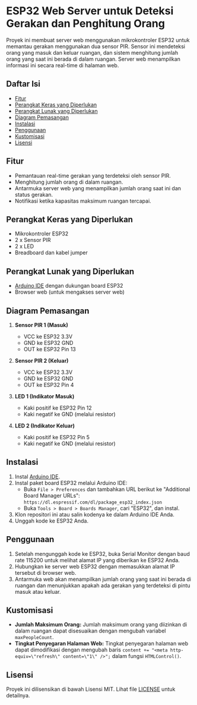 
# ESP32 Web Server untuk Deteksi Gerakan dan Penghitung Orang

Proyek ini membuat server web menggunakan mikrokontroler ESP32 untuk memantau gerakan menggunakan dua sensor PIR. Sensor ini mendeteksi orang yang masuk dan keluar ruangan, dan sistem menghitung jumlah orang yang saat ini berada di dalam ruangan. Server web menampilkan informasi ini secara real-time di halaman web.

## Daftar Isi
- [Fitur](#fitur)
- [Perangkat Keras yang Diperlukan](#perangkat-keras-yang-diperlukan)
- [Perangkat Lunak yang Diperlukan](#perangkat-lunak-yang-diperlukan)
- [Diagram Pemasangan](#diagram-pemasangan)
- [Instalasi](#instalasi)
- [Penggunaan](#penggunaan)
- [Kustomisasi](#kustomisasi)
- [Lisensi](#lisensi)

## Fitur
- Pemantauan real-time gerakan yang terdeteksi oleh sensor PIR.
- Menghitung jumlah orang di dalam ruangan.
- Antarmuka server web yang menampilkan jumlah orang saat ini dan status gerakan.
- Notifikasi ketika kapasitas maksimum ruangan tercapai.

## Perangkat Keras yang Diperlukan
- Mikrokontroler ESP32
- 2 x Sensor PIR
- 2 x LED
- Breadboard dan kabel jumper

## Perangkat Lunak yang Diperlukan
- [Arduino IDE](https://www.arduino.cc/en/software) dengan dukungan board ESP32
- Browser web (untuk mengakses server web)

## Diagram Pemasangan
1. **Sensor PIR 1 (Masuk)**
   - VCC ke ESP32 3.3V
   - GND ke ESP32 GND
   - OUT ke ESP32 Pin 13

2. **Sensor PIR 2 (Keluar)**
   - VCC ke ESP32 3.3V
   - GND ke ESP32 GND
   - OUT ke ESP32 Pin 4

3. **LED 1 (Indikator Masuk)**
   - Kaki positif ke ESP32 Pin 12
   - Kaki negatif ke GND (melalui resistor)

4. **LED 2 (Indikator Keluar)**
   - Kaki positif ke ESP32 Pin 5
   - Kaki negatif ke GND (melalui resistor)

## Instalasi
1. Instal [Arduino IDE](https://www.arduino.cc/en/software).
2. Instal paket board ESP32 melalui Arduino IDE:
   - Buka `File > Preferences` dan tambahkan URL berikut ke "Additional Board Manager URLs": `https://dl.espressif.com/dl/package_esp32_index.json`
   - Buka `Tools > Board > Boards Manager`, cari "ESP32", dan instal.
3. Klon repositori ini atau salin kodenya ke dalam Arduino IDE Anda.
4. Unggah kode ke ESP32 Anda.

## Penggunaan
1. Setelah mengunggah kode ke ESP32, buka Serial Monitor dengan baud rate 115200 untuk melihat alamat IP yang diberikan ke ESP32 Anda.
2. Hubungkan ke server web ESP32 dengan memasukkan alamat IP tersebut di browser web.
3. Antarmuka web akan menampilkan jumlah orang yang saat ini berada di ruangan dan menunjukkan apakah ada gerakan yang terdeteksi di pintu masuk atau keluar.

## Kustomisasi
- **Jumlah Maksimum Orang:** Jumlah maksimum orang yang diizinkan di dalam ruangan dapat disesuaikan dengan mengubah variabel `maxPeopleCount`.
- **Tingkat Penyegaran Halaman Web:** Tingkat penyegaran halaman web dapat dimodifikasi dengan mengubah baris `content += "<meta http-equiv=\"refresh\" content=\"1\" />";` dalam fungsi `HTMLControl()`.

## Lisensi
Proyek ini dilisensikan di bawah Lisensi MIT. Lihat file [LICENSE](LICENSE) untuk detailnya.

